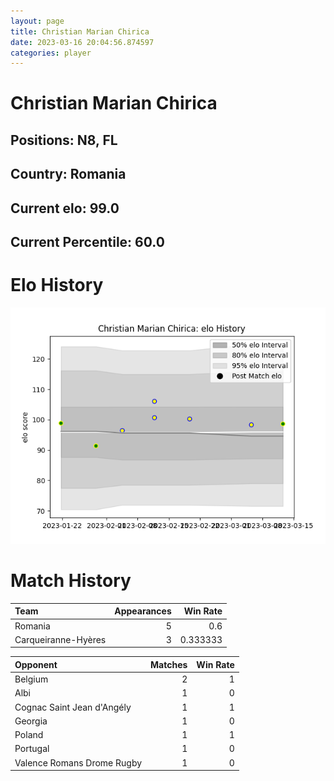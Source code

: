 ```yaml
---  
layout: page  
title: Christian Marian Chirica  
date: 2023-03-16 20:04:56.874597  
categories: player  
---
```

# Christian Marian Chirica

## Positions: N8, FL

## Country: Romania

## Current elo: 99.0

## Current Percentile: 60.0

# Elo History


![elo history](history_ChristianMarianChirica.png)
# Match History


| Team                |   Appearances |   Win Rate |
|:--------------------|--------------:|-----------:|
| Romania             |             5 |   0.6      |
| Carqueiranne-Hyères |             3 |   0.333333 |

| Opponent                   |   Matches |   Win Rate |
|:---------------------------|----------:|-----------:|
| Belgium                    |         2 |          1 |
| Albi                       |         1 |          0 |
| Cognac Saint Jean d'Angély |         1 |          1 |
| Georgia                    |         1 |          0 |
| Poland                     |         1 |          1 |
| Portugal                   |         1 |          0 |
| Valence Romans Drome Rugby |         1 |          0 |